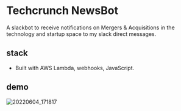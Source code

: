 # Techcrunch NewsBot

A slackbot to receive notifications on Mergers & Acquisitions in the technology and startup space to my slack direct messages.

## stack
- Built with AWS Lambda, webhooks, JavaScript.

## demo
![20220604_171817](https://user-images.githubusercontent.com/13818877/171989298-17bb48d2-135b-4f41-8690-6f19e4d13f5e.jpg)
